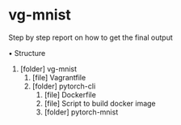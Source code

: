 # vg-mnist

Step by step report on how to get the final output

•	Structure 
1. [folder] vg-mnist
   1. [file] Vagrantfile
   2. [folder] pytorch-cli
      1. [file] Dockerfile
      2. [file] Script to build docker image
      3. [folder] pytorch-mnist

